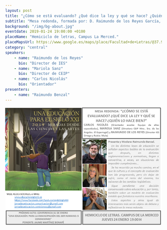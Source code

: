 ```yaml
---
layout: post
title: "¿Cómo se está evaluando? ¿Qué dice la ley y qué se hace? ¿Quién lo hace bien?"
subtitle: "Mesa redonda, formada por: D. Raimundo de los Reyes García, Dña. Mariola Sanz y D. Carlos Nicolas"
background: "/img/bg-about.jpg"
eventdate: 2019-01-24 19:00:00 +0100
placeName: "Hemiciclo de letras, Campus La Merced."
placeMapsUrl: https://www.google.es/maps/place/Facultad+de+Letras/@37.988031,-1.1285388,17z/data=!3m1!4b1!4m5!3m4!1s0xd63821a11eb1df1:0x6eef2c7756be7e95!8m2!3d37.9880268!4d-1.1263501
category: "central"
speakers:
    - name: "Raimundo de los Reyes"
      bio: "Director de IES"
    - name: "Mariola Sanz"
      bio: "Director de CEIP"
    - name: "Carlos Nicolás"
      bio: "Orientador"
presenters:
    - name: "Raimundo Benzal"
---
```

![cartel](/img/posts/mesaredonda.png)
